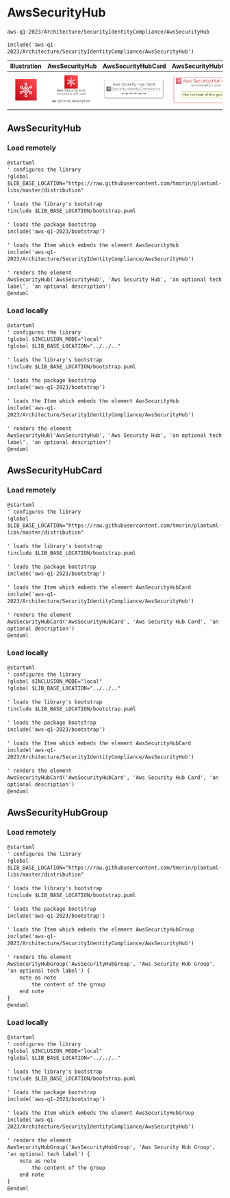# AwsSecurityHub


```text
aws-q1-2023/Architecture/SecurityIdentityCompliance/AwsSecurityHub
```

```text
include('aws-q1-2023/Architecture/SecurityIdentityCompliance/AwsSecurityHub')
```



| Illustration | AwsSecurityHub | AwsSecurityHubCard | AwsSecurityHubGroup |
| :---: | :---: | :---: | :---: |
| ![illustration for Illustration](../../../aws-q1-2023/Architecture/SecurityIdentityCompliance/AwsSecurityHub.png) | ![illustration for AwsSecurityHub](../../../aws-q1-2023/Architecture/SecurityIdentityCompliance/AwsSecurityHub.Local.png) | ![illustration for AwsSecurityHubCard](../../../aws-q1-2023/Architecture/SecurityIdentityCompliance/AwsSecurityHubCard.Local.png) | ![illustration for AwsSecurityHubGroup](../../../aws-q1-2023/Architecture/SecurityIdentityCompliance/AwsSecurityHubGroup.Local.png) |




## AwsSecurityHub

### Load remotely
```plantuml
@startuml
' configures the library
!global $LIB_BASE_LOCATION="https://raw.githubusercontent.com/tmorin/plantuml-libs/master/distribution"

' loads the library's bootstrap
!include $LIB_BASE_LOCATION/bootstrap.puml

' loads the package bootstrap
include('aws-q1-2023/bootstrap')

' loads the Item which embeds the element AwsSecurityHub
include('aws-q1-2023/Architecture/SecurityIdentityCompliance/AwsSecurityHub')

' renders the element
AwsSecurityHub('AwsSecurityHub', 'Aws Security Hub', 'an optional tech label', 'an optional description')
@enduml
```

### Load locally
```plantuml
@startuml
' configures the library
!global $INCLUSION_MODE="local"
!global $LIB_BASE_LOCATION="../../.."

' loads the library's bootstrap
!include $LIB_BASE_LOCATION/bootstrap.puml

' loads the package bootstrap
include('aws-q1-2023/bootstrap')

' loads the Item which embeds the element AwsSecurityHub
include('aws-q1-2023/Architecture/SecurityIdentityCompliance/AwsSecurityHub')

' renders the element
AwsSecurityHub('AwsSecurityHub', 'Aws Security Hub', 'an optional tech label', 'an optional description')
@enduml
```

## AwsSecurityHubCard

### Load remotely
```plantuml
@startuml
' configures the library
!global $LIB_BASE_LOCATION="https://raw.githubusercontent.com/tmorin/plantuml-libs/master/distribution"

' loads the library's bootstrap
!include $LIB_BASE_LOCATION/bootstrap.puml

' loads the package bootstrap
include('aws-q1-2023/bootstrap')

' loads the Item which embeds the element AwsSecurityHubCard
include('aws-q1-2023/Architecture/SecurityIdentityCompliance/AwsSecurityHub')

' renders the element
AwsSecurityHubCard('AwsSecurityHubCard', 'Aws Security Hub Card', 'an optional description')
@enduml
```

### Load locally
```plantuml
@startuml
' configures the library
!global $INCLUSION_MODE="local"
!global $LIB_BASE_LOCATION="../../.."

' loads the library's bootstrap
!include $LIB_BASE_LOCATION/bootstrap.puml

' loads the package bootstrap
include('aws-q1-2023/bootstrap')

' loads the Item which embeds the element AwsSecurityHubCard
include('aws-q1-2023/Architecture/SecurityIdentityCompliance/AwsSecurityHub')

' renders the element
AwsSecurityHubCard('AwsSecurityHubCard', 'Aws Security Hub Card', 'an optional description')
@enduml
```

## AwsSecurityHubGroup

### Load remotely
```plantuml
@startuml
' configures the library
!global $LIB_BASE_LOCATION="https://raw.githubusercontent.com/tmorin/plantuml-libs/master/distribution"

' loads the library's bootstrap
!include $LIB_BASE_LOCATION/bootstrap.puml

' loads the package bootstrap
include('aws-q1-2023/bootstrap')

' loads the Item which embeds the element AwsSecurityHubGroup
include('aws-q1-2023/Architecture/SecurityIdentityCompliance/AwsSecurityHub')

' renders the element
AwsSecurityHubGroup('AwsSecurityHubGroup', 'Aws Security Hub Group', 'an optional tech label') {
    note as note
        the content of the group
    end note
}
@enduml
```

### Load locally
```plantuml
@startuml
' configures the library
!global $INCLUSION_MODE="local"
!global $LIB_BASE_LOCATION="../../.."

' loads the library's bootstrap
!include $LIB_BASE_LOCATION/bootstrap.puml

' loads the package bootstrap
include('aws-q1-2023/bootstrap')

' loads the Item which embeds the element AwsSecurityHubGroup
include('aws-q1-2023/Architecture/SecurityIdentityCompliance/AwsSecurityHub')

' renders the element
AwsSecurityHubGroup('AwsSecurityHubGroup', 'Aws Security Hub Group', 'an optional tech label') {
    note as note
        the content of the group
    end note
}
@enduml
```

